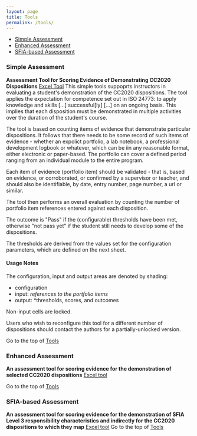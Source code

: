 ```yaml
---
layout: page
title: Tools
permalink: /tools/
---
```

* [Simple Assessment](#simple_assessment)
* [Enhanced Assessment](#enhanced-assessment)
* [SFIA-based Assessment](#sfia-based-assessment)

### Simple Assessment 
**Assessment Tool for Scoring Evidence of Demonstrating CC2020 Dispositions**
[Excel Tool](https://docs.google.com/spreadsheets/d/1rNIv5rAfHXQl2sO5LjERphkocqzAh1Y94vAeAeDUE8s/edit?usp=sharing)
This simple tools suppoprts  instructors in evaluating a student's 
demonstration of the CC2020 dispositions. The tool applies the expectation 
for competence set out in ISO 24773: to apply knowledge and skills [...] 
successful[ly] [...] on an ongoing basis. This implies that each 
disposition must be demonstrated in multiple activities over the duration of the student's course.

The tool is based on counting items of evidence that demonstrate particular dispositions.  It follows that there needs to be some record of such items of evidence - whether an expolict portfolio, a lab notebook, a professional development logbook or whatever, which can be iin any reasonable format, either electronic or paper-based.  The portfolio can cover a defined period ranging from an individual module to the entire program.

Each item of evidence (portfolio item) should be validated - that is, based on evidence, or corroborated, or confirmed by a supervisor or teacher, and should also be identifiable,  by date, entry number, page number, a url or similar.

The tool then performs an overall evaluation by counting the number of portfolio item references entered against each disposition.    

The outcome is "Pass" if the (configurable) thresholds have been met, otherwise "not pass yet" if the student still needs to develop some of the dispositions.

The thresholds are derived from the values set for the configuration parameters, which are defined on the next sheet.

#### Usage Notes
The configuration, input and output areas are denoted by shading:
* configuration
* input: *references to the portfolio items*
* output: *thresholds, scores, and outcomes

Non-input cells are locked.

Users who wish to reconfigure this tool for a different number of dispositions should contact the authors for a partially-unlocked version.

Go to the top of [Tools](/tools/)

### Enhanced Assessment
**An assessment tool for scoring evidence for the demonstration of selected 
CC2020 dispositions**
[Excel tool](https://docs.google.com/spreadsheets/d/1r360poBQwDq5JHmnd_LdYL30ACMe2euWFSmcBOYHV-U/edit?usp=sharing)

Go to the top of [Tools](/tools/)

### SFIA-based Assessment
**An assessment tool for scoring evidence for the demonstration of SFIA 
Level 3 responsibility characteristics and indirectly for the CC2020 
dispositions to which they map**
[Excel tool](https://docs.google.com/spreadsheets/d/1ERW8Q_vzKXqQ_JduNb8obu1dQpRZOMi2HjSYbe6FnH0/edit?usp=sharing)
Go to the top of [Tools](/tools/)
